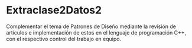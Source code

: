 # Extraclase2Datos2
Complementar el tema de Patrones de Diseño mediante la revisión de artículos e implementación de estos en el lenguaje de programación C++, con el respectivo control del trabajo en equipo.

